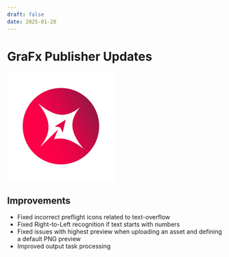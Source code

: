 ```yaml
---
draft: false
date: 2025-01-28
---
```


# GraFx Publisher Updates

![rn_icon](icon-GraFx-Publisher.svg)

<!-- more -->

## Improvements

- Fixed incorrect preflight icons related to text-overflow
- Fixed Right-to-Left recognition if text starts with numbers
- Fixed issues with highest preview when uploading an asset and defining a default PNG preview
- Improved output task processing 

